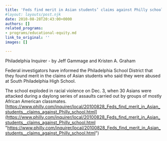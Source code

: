 ```yaml
---
title: 'Feds find merit in Asian students’ claims against Philly school '
#layout: layouts/post.njk
date: 2010-08-28T20:43:00+0000
authors: []
related_programs:
- programs/educational-equity.md
link_to_original: ''
images: []

---
```

Philadelphia Inquirer - by Jeff Gammage and Kristen A. Graham

Federal investigators have informed the Philadelphia School District that they found merit in the claims of Asian students who said they were abused at South Philadelphia High School.

The school exploded in racial violence on Dec. 3, when 30 Asians were attacked during a daylong series of assaults carried out by groups of mostly African American classmates.  
[https://www.philly.com/inquirer/local/20100828_Feds_find_merit_in_Asian_students__claims_against_Philly_school.html](https://www.philly.com/inquirer/local/20100828_Feds_find_merit_in_Asian_students__claims_against_Philly_school.html "https://www.philly.com/inquirer/local/20100828_Feds_find_merit_in_Asian_students__claims_against_Philly_school.html")